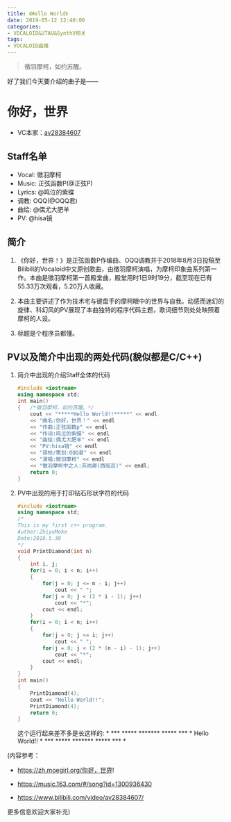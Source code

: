 ```yaml
---
title: 《Hello World》
date: 2019-05-12 12:40:00
categories:
- VOCALOID&UTAU&SynthV相关
tags:
- VOCALOID曲推
---
```


> 徵羽摩柯，如约苏醒。

好了我们今天要介绍的曲子是——

# 你好，世界

* VC本家：[av28384607](http://www.bilibili.com/video/av28384607/)

## Staff名单
* Vocal: 徵羽摩柯
* Music: 正弦函数P(@正弦P)
* Lyrics: @鸣泣的紫蝶
* 调教: OQQ(@OQQ君)
* 曲绘: @偶尤大肥羊
* PV: @hisa镜

## 简介

1. 《你好，世界！》是正弦函数P作编曲、OQQ调教并于2018年8月3日投稿至Bilibili的Vocaloid中文原创歌曲，由徵羽摩柯演唱，为摩柯印象曲系列第一作。本曲是徵羽摩柯第一首殿堂曲，殿堂用时1日9时19分，截至现在已有55.33万次观看，5.20万人收藏。

2. 本曲主要讲述了作为技术宅与键盘手的摩柯眼中的世界与自我。动感而迷幻的旋律、科幻风的PV展现了本曲独特的程序代码主题，歌词细节则处处映照着摩柯的人设。

3. 标题是个程序员都懂。

## PV以及简介中出现的两处代码(貌似都是C/C++)

1. 简介中出现的介绍Staff全体的代码
   ```cpp
   #include <iostream>
   using namespace std;
   int main()
   {   /*徵羽摩柯，如约苏醒。*/
       cout << "*****Hello World!!*****" << endl
       << "曲名:你好，世界！" << endl
       << "作曲:正弦函数p" << endl
       << "作词:鸣泣的紫蝶" << endl
       << "曲绘:偶尤大肥羊" << endl
       << "PV:hisa镜" << endl
       << "调校/策划:OQQ君" << endl
       << "演唱:徵羽摩柯" << endl
       << "徵羽摩柯中之人:苏尚卿(西呱双)" << endl;
       return 0;
   }
   ```

2. PV中出现的用于打印钻石形状字符的代码
   ```cpp
   #include <iostream>
   using namespace std;
   /*
   This is my first c++ program.
   Auther:ZhiyuMoke
   Date:2018.5.30
   */
   void PrintDiamond(int n)
   {
       int i, j;
       for(i = 0; i < n; i++)
       {
           for(j = 0; j <= n - i; j++)
               cout << " ";
           for(j = 0; j < (2 * i - 1); j++)
               cout << "*";
           cout << endl;
       }
       for(i = 0; i < n; i++)
       {
           for(j = 0; j <= i; j++)
               cout << " ";
           for(j = 0; j < (2 * (n - i) - 1); j++)
               cout << "*";
           cout << endl;
       }
   }
   int main()
   {
       PrintDiamond(4);
       cout << "Hello World!!";
       PrintDiamond(4);
       return 0;
   }
   ```
   这个运行起来差不多是长这样的:
           *
          ***
         *****
        *******
         *****
          ***
           *
       Hello World!!
           *
          ***
         *****
        *******
         *****
          ***
           *

(内容参考：

* https://zh.moegirl.org/你好，世界!

* https://music.163.com/#/song?id=1300936430

* https://www.bilibili.com/video/av28384607/

更多信息欢迎大家补充)
